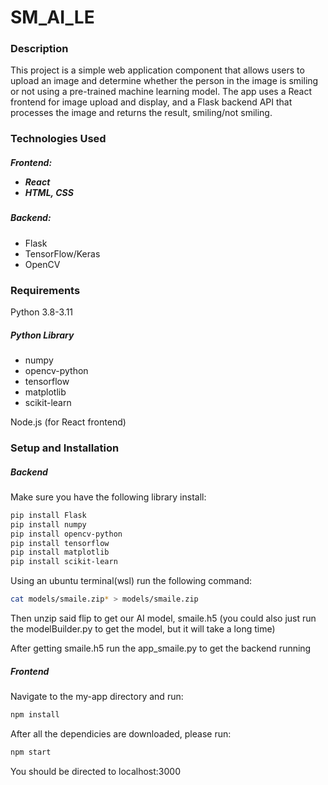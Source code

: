 # SM_AI_LE 

<h3>Description</h3>
This project is a simple web application component that allows users to upload an image and determine whether the person in the image is smiling or not using a pre-trained machine learning model. The app uses a React frontend for image upload and display, and a Flask backend API that processes the image and returns the result, smiling/not smiling.


<h3>Technologies Used</3>
<h5>Frontend:</5>
<ul>
<li>React</li>
<li>HTML, CSS</li>
</ul>

<h5>Backend:</h5>
<ul>
<li>Flask</li>
<li>TensorFlow/Keras </li>
<li>OpenCV </li>
</ul>
<h3>Requirements</h3>
Python 3.8-3.11
<h5>Python Library</h5>
<ul>
<Flask</li>
<li>numpy</li>
<li>opencv-python</li>
<li>tensorflow</li>
<li>matplotlib</li>
<li>scikit-learn</li>
</ul>

Node.js (for React frontend)

<h3>Setup and Installation</h3>
<h5>Backend </h5>
Make sure you have the following library install:

```bash
pip install Flask
pip install numpy
pip install opencv-python
pip install tensorflow
pip install matplotlib
pip install scikit-learn
```

Using an ubuntu terminal(wsl) run the following command:

```bash
cat models/smaile.zip* > models/smaile.zip
```

Then unzip said flip to get our AI model, smaile.h5
(you could also just run the modelBuilder.py to get the model, but it will take a long time)

After getting smaile.h5 run the app_smaile.py to get the backend running

<h5>Frontend</h5>
Navigate to the my-app directory and run:

```bash
npm install
```
After all the dependicies are downloaded, please run:

```bash
npm start
```

You should be directed to localhost:3000
